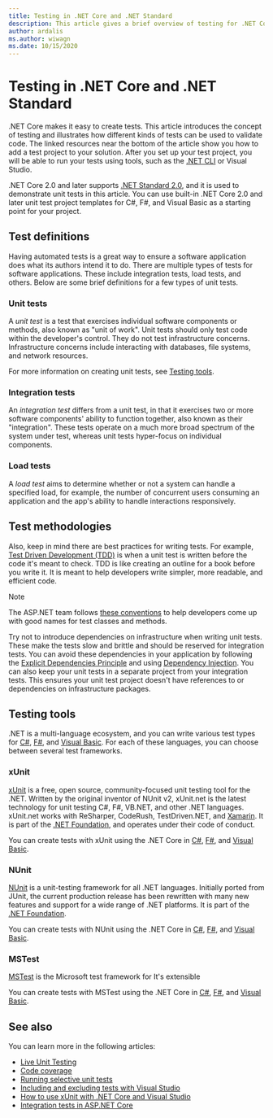 ```yaml
---
title: Testing in .NET Core and .NET Standard
description: This article gives a brief overview of testing for .NET Core and .NET Standard projects.
author: ardalis
ms.author: wiwagn
ms.date: 10/15/2020
---
```


# Testing in .NET Core and .NET Standard

.NET Core makes it easy to create tests. This article introduces the concept of testing and illustrates how different kinds of tests can be used to validate code. The linked resources near the bottom of the article show you how to add a test project to your solution. After you set up your test project, you will be able to run your tests using tools, such as the [.NET CLI](../tools/index.md) or Visual Studio.

.NET Core 2.0 and later supports [.NET Standard 2.0](../../standard/net-standard.md), and it is used to demonstrate unit tests in this article. You can use built-in .NET Core 2.0 and later unit test project templates for C#, F#, and Visual Basic as a starting point for your project.

## Test definitions

Having automated tests is a great way to ensure a software application does what its authors intend it to do. There are multiple types of tests for software applications. These include integration tests, load tests, and others. Below are some brief definitions for a few types of unit tests.

### Unit tests

A *unit test* is a test that exercises individual software components or methods, also known as "unit of work". Unit tests should only test code within the developer's control. They do not test infrastructure concerns. Infrastructure concerns include interacting with databases, file systems, and network resources.

For more information on creating unit tests, see [Testing tools](#testing-tools).

### Integration tests

An *integration test* differs from a unit test, in that it exercises two or more software components' ability to function together, also known as their "integration". These tests operate on a much more broad spectrum of the system under test, whereas unit tests hyper-focus on individual components.

### Load tests

A *load test* aims to determine whether or not a system can handle a specified load, for example, the number of concurrent users consuming an application and the app's ability to handle interactions responsively.

## Test methodologies

Also, keep in mind there are best practices for writing tests. For example, [Test Driven Development (TDD)](https://deviq.com/test-driven-development) is when a unit test is written before the code it's meant to check. TDD is like creating an outline for a book before you write it. It is meant to help developers write simpler, more readable, and efficient code.

> [!NOTE]
> The ASP.NET team follows [these conventions](https://github.com/dotnet/aspnetcore/wiki/Engineering-guidelines#unit-tests-and-functional-tests) to help developers come up with good names for test classes and methods.

Try not to introduce dependencies on infrastructure when writing unit tests. These make the tests slow and brittle and should be reserved for integration tests. You can avoid these dependencies in your application by following the [Explicit Dependencies Principle](https://deviq.com/explicit-dependencies-principle) and using [Dependency Injection](/aspnet/core/fundamentals/dependency-injection). You can also keep your unit tests in a separate project from your integration tests. This ensures your unit test project doesn't have references to or dependencies on infrastructure packages.

## Testing tools

.NET is a multi-language ecosystem, and you can write various test types for [C#](../../csharp/index.yml), [F#](../../fsharp/index.yml), and [Visual Basic](../../visual-basic/index.yml). For each of these languages, you can choose between several test frameworks.

### xUnit

[xUnit](https://xunit.net) is a free, open source, community-focused unit testing tool for the .NET. Written by the original inventor of NUnit v2, xUnit.net is the latest technology for unit testing C#, F#, VB.NET, and other .NET languages. xUnit.net works with ReSharper, CodeRush, TestDriven.NET, and [Xamarin](/apps/xamarin). It is part of the [.NET Foundation](https://dotnetfoundation.org), and operates under their code of conduct.

You can create tests with xUnit using the .NET Core in [C#](unit-testing-with-dotnet-test.md), [F#](unit-testing-fsharp-with-dotnet-test.md), and [Visual Basic](unit-testing-visual-basic-with-dotnet-test.md).

### NUnit

[NUnit](https://nunit.org) is a unit-testing framework for all .NET languages. Initially ported from JUnit, the current production release has been rewritten with many new features and support for a wide range of .NET platforms. It is part of the [.NET Foundation](https://dotnetfoundation.org).

You can create tests with NUnit using the .NET Core in [C#](unit-testing-with-nunit.md), [F#](unit-testing-fsharp-with-nunit.md), and [Visual Basic](unit-testing-visual-basic-with-nunit.md).

### MSTest

[MSTest](https://github.com/Microsoft/testfx-docs) is the Microsoft test framework for It's extensible

You can create tests with MSTest using the .NET Core in [C#](unit-testing-with-mstest.md), [F#](unit-testing-fsharp-with-mstest.md), and [Visual Basic](unit-testing-visual-basic-with-mstest.md).

## See also

You can learn more in the following articles:

- [Live Unit Testing](/visualstudio/test/live-unit-testing)
- [Code coverage](https://github.com/Microsoft/vstest-docs/blob/master/docs/analyze.md#working-with-code-coverage)
- [Running selective unit tests](selective-unit-tests.md)
- [Including and excluding tests with Visual Studio](/visualstudio/test/live-unit-testing#include-and-exclude-test-projects-and-test-methods)
- [How to use xUnit with .NET Core and Visual Studio](https://xunit.github.io/docs/getting-started-dotnet-core.html)
- [Integration tests in ASP.NET Core](/aspnet/core/test/integration-tests#test-app-prerequisites)